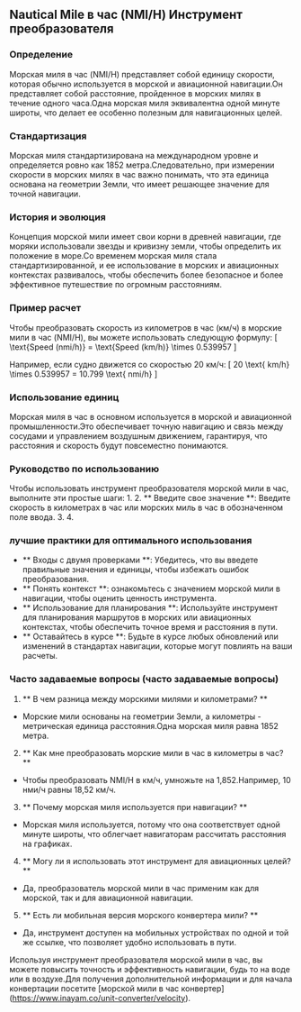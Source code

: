 ## Nautical Mile в час (NMI/H) Инструмент преобразователя

### Определение
Морская миля в час (NMI/H) представляет собой единицу скорости, которая обычно используется в морской и авиационной навигации.Он представляет собой расстояние, пройденное в морских милях в течение одного часа.Одна морская миля эквивалентна одной минуте широты, что делает ее особенно полезным для навигационных целей.

### Стандартизация
Морская миля стандартизирована на международном уровне и определяется ровно как 1852 метра.Следовательно, при измерении скорости в морских милях в час важно понимать, что эта единица основана на геометрии Земли, что имеет решающее значение для точной навигации.

### История и эволюция
Концепция морской мили имеет свои корни в древней навигации, где моряки использовали звезды и кривизну земли, чтобы определить их положение в море.Со временем морская миля стала стандартизированной, и ее использование в морских и авиационных контекстах развивалось, чтобы обеспечить более безопасное и более эффективное путешествие по огромным расстояниям.

### Пример расчет
Чтобы преобразовать скорость из километров в час (км/ч) в морские мили в час (NMI/H), вы можете использовать следующую формулу:
\[ \text{Speed (nmi/h)} = \text{Speed (km/h)} \times 0.539957 \]

Например, если судно движется со скоростью 20 км/ч:
\[ 20 \text{ km/h} \times 0.539957 = 10.799 \text{ nmi/h} \]

### Использование единиц
Морская миля в час в основном используется в морской и авиационной промышленности.Это обеспечивает точную навигацию и связь между сосудами и управлением воздушным движением, гарантируя, что расстояния и скорость будут повсеместно понимаются.

### Руководство по использованию
Чтобы использовать инструмент преобразователя морской мили в час, выполните эти простые шаги:
1.
2. ** Введите свое значение **: Введите скорость в километрах в час или морских миль в час в обозначенном поле ввода.
3.
4.

### лучшие практики для оптимального использования
- ** Входы с двумя проверками **: Убедитесь, что вы введете правильные значения и единицы, чтобы избежать ошибок преобразования.
- ** Понять контекст **: ознакомьтесь с значением морской мили в навигации, чтобы оценить ценность инструмента.
- ** Использование для планирования **: Используйте инструмент для планирования маршрутов в морских или авиационных контекстах, чтобы обеспечить точное время и расстояния в пути.
- ** Оставайтесь в курсе **: Будьте в курсе любых обновлений или изменений в стандартах навигации, которые могут повлиять на ваши расчеты.

### Часто задаваемые вопросы (часто задаваемые вопросы)

1. ** В чем разница между морскими милями и километрами? **
- Морские мили основаны на геометрии Земли, а километры - метрическая единица расстояния.Одна морская миля равна 1852 метра.

2. ** Как мне преобразовать морские мили в час в километры в час? **
- Чтобы преобразовать NMI/H в км/ч, умножьте на 1,852.Например, 10 нми/ч равны 18,52 км/ч.

3. ** Почему морская миля используется при навигации? **
- Морская миля используется, потому что она соответствует одной минуте широты, что облегчает навигаторам рассчитать расстояния на графиках.

4. ** Могу ли я использовать этот инструмент для авиационных целей? **
- Да, преобразователь морской мили в час применим как для морской, так и для авиационной навигации.

5. ** Есть ли мобильная версия морского конвертера мили? **
- Да, инструмент доступен на мобильных устройствах по одной и той же ссылке, что позволяет удобно использовать в пути.

Используя инструмент преобразователя морской мили в час, вы можете повысить точность и эффективность навигации, будь то на воде или в воздухе.Для получения дополнительной информации и для начала конвертации посетите [морской мили в час конвертер] (https://www.inayam.co/unit-converter/velocity).